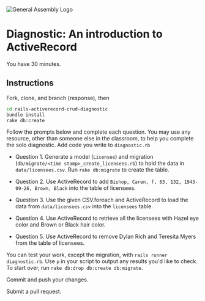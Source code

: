 ![General Assembly Logo](http://i.imgur.com/ke8USTq.png)

# Diagnostic:  An introduction to ActiveRecord

You have 30 minutes.

## Instructions

Fork, clone, and branch (response), then

```bash
cd rails-activerecord-crud-diagnostic
bundle install
rake db:create
```

Follow the prompts below and complete each question.
You may use any resource, other than someone else in the classroom,
 to help you complete the solo diagnostic.
Add code you write to `diagnostic.rb`

-   Question 1. Generate a model (`Licensee`) and migration
 (`db/migrate/<time stamp>_create_licensees.rb`) to hold the data in
  `data/licensees.csv`.  Run `rake db:migrate` to create the table.

-   Question 2. Use ActiveRecord to add
 `Bishop, Caren, f, 63, 132, 1943-09-26, Brown, Black`
  into the table of licensees.

-   Question 3. Use the given CSV.foreach and ActiveRecord to load the data from
 `data/licensees.csv` into the `licensees` table.

-   Question 4. Use ActiveRecord to retrieve all the licensees with Hazel
 eye color and Brown or Black hair color.

-   Question 5. Use ActiveRecord to remove Dylan Rich and Teresita Myers from
 the table of licensees.

You can test your work, except the migration, with `rails runner diagnostic.rb`.
Use `p` in your script to output any results you'd like to check.
To start over, run `rake db:drop db:create db:migrate`.

Commit and push your changes.

Submit a pull request.
